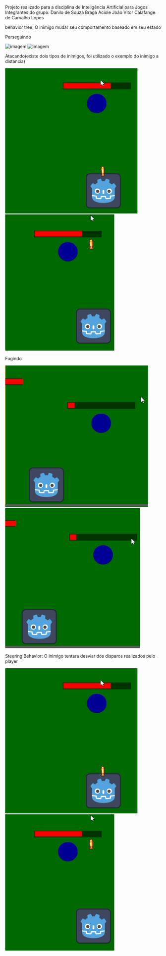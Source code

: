 Projeto realizado para a disciplina de Inteligência Artificial para Jogos
Integrantes do grupo:
Danilo de Souza Braga Aciole
João Vitor Calafange de Carvalho Lopes

behavior tree:
O inimigo mudar seu comportamento baseado em seu estado

Perseguindo

<a> ![imagem](Enemy1Folow1.PNG) ![imagem](Enemy1Folow2.PNG)</a>

Atacando(existe dois tipos de inimigos, foi utilizado o exemplo do inimigo a distancia)

<a> ![imagem](Avoid1.PNG) ![imagem](Avoid2.PNG)</a>

Fugindo

<a> ![imagem](Enemy1Flee1.PNG) ![imagem](Enemy1Flee2.PNG)</a>

Steering Behavior:
O inimigo tentara desviar dos disparos realizados pelo player

<a> ![imagem](Avoid1.PNG) ![imagem](Avoid2.PNG)</a>

